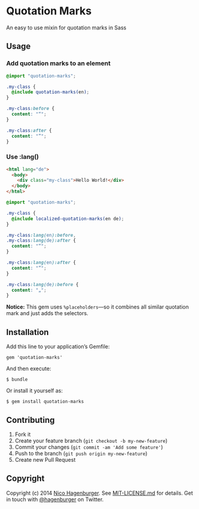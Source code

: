 # Quotation Marks

An easy to use mixin for quotation marks in Sass


## Usage


### Add quotation marks to an element

``` scss
@import "quotation-marks";

.my-class {
  @include quotation-marks(en);
}
```

``` css
.my-class:before {
  content: "“";
}

.my-class:after {
  content: "”";
}
```


### Use :lang()

``` html
<html lang="de">
  <body>
    <div class="my-class">Hello World!</div>
  </body>
</html>
```

``` scss
@import "quotation-marks";

.my-class {
  @include localized-quotation-marks(en de);
}
```

``` css
.my-class:lang(en):before,
.my-class:lang(de):after {
  content: "“";
}

.my-class:lang(en):after {
  content: "”";
}

.my-class:lang(de):before {
  content: "„";
}
```

**Notice:** This gem uses `%placeholders`—so it combines all similar
quotation mark and just adds the selectors.


## Installation

Add this line to your application’s Gemfile:

    gem 'quotation-marks'

And then execute:

    $ bundle

Or install it yourself as:

    $ gem install quotation-marks


## Contributing

1. Fork it
2. Create your feature branch (`git checkout -b my-new-feature`)
3. Commit your changes (`git commit -am 'Add some feature'`)
4. Push to the branch (`git push origin my-new-feature`)
5. Create new Pull Request


## Copyright

Copyright (c) 2014 [Nico Hagenburger](http://www.hagenburger.net).
See [MIT-LICENSE.md](MIT-LICENSE.md) for details.
Get in touch with [@hagenburger](http://twitter.com/hagenburger) on Twitter.
